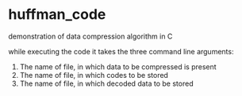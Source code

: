 # huffman_code
demonstration of data compression algorithm in C

while executing the code it takes the three command line arguments:
  1.  The name of file, in which data to be compressed is present
  2.  The name of file, in which codes to be stored
  3.  The name of file, in which decoded data to be stored
